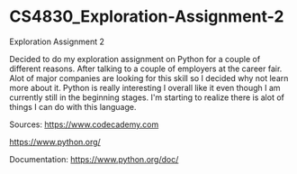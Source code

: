 CS4830_Exploration-Assignment-2
===============================

Exploration Assignment 2

Decided to do my exploration assignment on Python for a couple of different reasons. After talking to a couple of employers at the career fair. Alot of major companies are looking for this skill so I decided why not learn more about it.  Python is really interesting I overall like it even though I am currently still in the beginning stages. I'm starting to realize there is alot of things I can do with this language.

Sources:
https://www.codecademy.com

https://www.python.org/

Documentation:
https://www.python.org/doc/
